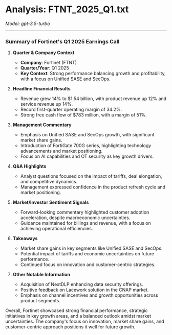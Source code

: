 # Analysis: FTNT_2025_Q1.txt

*Model: gpt-3.5-turbo*

---

### Summary of Fortinet's Q1 2025 Earnings Call

1. **Quarter & Company Context**
   - **Company**: Fortinet (FTNT)
   - **Quarter/Year**: Q1 2025
   - **Key Context**: Strong performance balancing growth and profitability, with a focus on Unified SASE and SecOps.

2. **Headline Financial Results**
   - Revenue grew 14% to $1.54 billion, with product revenue up 12% and service revenue up 14%.
   - Record first-quarter operating margin of 34.2%.
   - Strong free cash flow of $783 million, with a margin of 51%.

3. **Management Commentary**
   - Emphasis on Unified SASE and SecOps growth, with significant market share gains.
   - Introduction of FortiGate 700G series, highlighting technology advancements and market positioning.
   - Focus on AI capabilities and OT security as key growth drivers.

4. **Q&A Highlights**
   - Analyst questions focused on the impact of tariffs, deal elongation, and competitive dynamics.
   - Management expressed confidence in the product refresh cycle and market positioning.
  
5. **Market/Investor Sentiment Signals**
   - Forward-looking commentary highlighted customer adoption acceleration, despite macroeconomic uncertainties.
   - Guidance maintained for billings and revenue, with a focus on achieving operational efficiencies.

6. **Takeaways**
   - Market share gains in key segments like Unified SASE and SecOps.
   - Potential impact of tariffs and economic uncertainties on future performance.
   - Continued focus on innovation and customer-centric strategies.

7. **Other Notable Information**
   - Acquisition of NextDLP enhancing data security offerings.
   - Positive feedback on Lacework solution in the CNAP market.
   - Emphasis on channel incentives and growth opportunities across product segments.

Overall, Fortinet showcased strong financial performance, strategic initiatives in key growth areas, and a balanced outlook amidst market uncertainties. The company's focus on innovation, market share gains, and customer-centric approach positions it well for future growth.